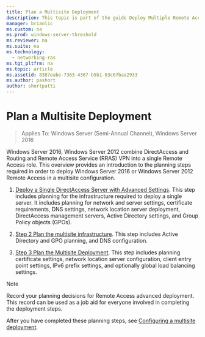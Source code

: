 ```yaml
---
title: Plan a Multisite Deployment
description: This topic is part of the guide Deploy Multiple Remote Access Servers in a Multisite Deployment in Windows Server 2016.
manager: brianlic
ms.custom: na
ms.prod: windows-server-threshold
ms.reviewer: na
ms.suite: na
ms.technology: 
  - networking-ras
ms.tgt_pltfrm: na
ms.topic: article
ms.assetid: 8387eabe-7363-4367-b5b1-03c67baa2933
ms.author: pashort
author: shortpatti
---
```

# Plan a Multisite Deployment

>Applies To: Windows Server (Semi-Annual Channel), Windows Server 2016

 Windows Server 2016, Windows Server 2012 combine DirectAccess and Routing and Remote Access Service (RRAS) VPN into a single Remote Access role. This overview provides an introduction to the planning steps required in order to deploy  Windows Server 2016 or  Windows Server 2012  Remote Access in a multisite configuration.  
  
1.  [Deploy a Single DirectAccess Server with Advanced Settings](https://technet.microsoft.com/library/hh831436(v=ws.11).aspx). This step includes planning for the infrastructure required to deploy a single server. It includes planning for network and server settings, certificate requirements, DNS settings, network location server deployment, DirectAccess management servers, Active Directory settings, and Group Policy objects (GPOs).  
  
2.  [Step 2 Plan the multisite infrastructure](Step-2-Plan-the-Multisite-Infrastructure.md). This step includes Active Directory and GPO planning, and DNS configuration.  
  
3.  [Step 3 Plan the Multisite Deployment](Step-3-Plan-the-Multisite-Deployment.md). This step includes planning certificate settings, network location server configuration, client entry point settings, IPv6 prefix settings, and optionally global load balancing settings.  
  
> [!NOTE]  
> Record your planning decisions for Remote Access advanced deployment. This record can be used as a job aid for everyone involved in completing the deployment steps.  
  
After you have completed these planning steps, see [Configuring a multisite deployment](../configure/Configure-a-Multisite-Deployment.md).  
  


